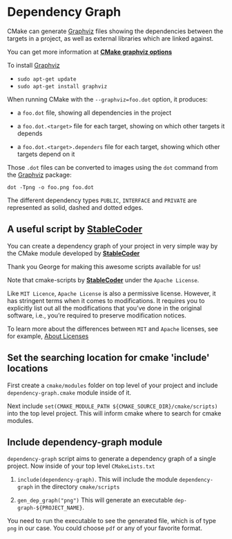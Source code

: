 # Dependency Graph

[CMake graphviz options]: https://cmake.org/cmake/help/latest/module/CMakeGraphVizOptions.html
[Graphviz]: https://graphviz.org/

CMake can generate [Graphviz] files showing the dependencies between the targets in a project, as well as external libraries which are linked against.

You can get more information at **[CMake graphviz options]**

To install [Graphviz]

* `sudo apt-get update`
* `sudo apt-get install graphviz`

When running CMake with the `--graphviz=foo.dot` option, it produces:

* a `foo.dot` file, showing all dependencies in the project

* a `foo.dot.<target>` file for each target, showing on which other targets it depends

* a `foo.dot.<target>.dependers` file for each target, showing which other targets depend on it

Those `.dot` files can be converted to images using the `dot` command from the [Graphviz] package:

`dot -Tpng -o foo.png foo.dot`

The different dependency types `PUBLIC`, `INTERFACE` and `PRIVATE` are represented as solid, dashed and dotted edges.

[StableCoder]: https://github.com/StableCoder/cmake-scripts

## A useful script by **[StableCoder]**

You can create a dependency graph of your project in very simple way by the CMake module developed by **[StableCoder]**

Thank you George for making this awesome scripts available for us!

Note that cmake-scripts by **[StableCoder]** under the `Apache License`.

Like `MIT Licence`, `Apache License` is also a permissive license. However, it has stringent terms when it comes to modifications. 
It requires you to explicitly list out all the modifications that you’ve done in the original software, i.e., you’re required to preserve modification notices.

[About Licenses]: https://resources.whitesourcesoftware.com/blog-whitesource/top-10-apache-license-questions-answered 
To learn more about the differences between `MIT` and `Apache` licenses, see for example, [About Licenses]

## Set the searching location for cmake 'include' locations

First create a `cmake/modules` folder on top level of your project and include `dependency-graph.cmake`
module inside of it.

Next include `set(CMAKE_MODULE_PATH ${CMAKE_SOURCE_DIR}/cmake/scripts)` into the top level project. This will inform cmake where
to search for cmake modules.

## Include dependency-graph module

`dependency-graph` script aims to generate a dependency graph of a single project. Now inside of your top level `CMakeLists.txt`

1. `include(dependency-graph)`. This will include the module `dependency-graph` in the directory `cmake/scripts`

2. `gen_dep_graph("png")` This will generate an executable `dep-graph-${PROJECT_NAME}`.

You need to run the executable to see the generated file, which is of type `png` in our case. You could choose `pdf` or any of your favorite format.









